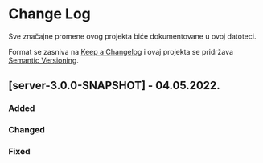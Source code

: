# Change Log
Sve značajne promene ovog projekta biće dokumentovane u ovoj datoteci.
 
Format se zasniva na [Keep a Changelog](http://keepachangelog.com/)
i ovaj projekta se pridržava [Semantic Versioning](http://semver.org/).

## [server-3.0.0-SNAPSHOT] - 04.05.2022.
 
### Added


### Changed

 
### Fixed

 
